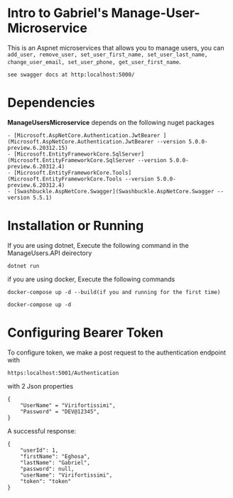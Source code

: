 # Intro to Gabriel's Manage-User-Microservice

This is an Aspnet microservices that allows you to manage users, you can `add_user, remove_user, set_user_first_name, set_user_last_name, change_user_email, set_user_phone, get_user_first_name`. 

    see swagger docs at http:localhost:5000/

# Dependencies

**ManageUsersMicroservice** depends on the following nuget packages

    - [Microsoft.AspNetCore.Authentication.JwtBearer ](Microsoft.AspNetCore.Authentication.JwtBearer --version 5.0.0-preview.6.20312.15)
    - [Microsoft.EntityFrameworkCore.SqlServer](Microsoft.EntityFrameworkCore.SqlServer --version 5.0.0-preview.6.20312.4)
    - [Microsoft.EntityFrameworkCore.Tools](Microsoft.EntityFrameworkCore.Tools --version 5.0.0-preview.6.20312.4)
    - [Swashbuckle.AspNetCore.Swagger](Swashbuckle.AspNetCore.Swagger --version 5.5.1)

# Installation or Running

If you are using dotnet, Execute the following command in the ManageUsers.API deirectory
    
    dotnet run

if you are using docker, Execute the following commands

    docker-compose up -d --build(if you and running for the first time)

    docker-compose up -d


# Configuring Bearer Token
To configure token, we make a post request to the authentication endpoint with

    https:localhost:5001/Authentication

with 2 Json properties
    
    {
        "UserName" = "Virifortissimi",
        "Password" = "DEV@12345",
    }

A successful response:

    {
        "userId": 1,
        "firstName": "Eghosa",
        "lastName": "Gabriel",
        "password": null,
        "userName": "Virifortissimi",
        "token": "token"
    }


